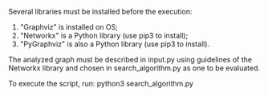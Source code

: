 Several libraries must be installed before the execution:
1. "Graphviz" is installed on OS;
2. "Networkx" is a Python library (use pip3 to install);
3. "PyGraphviz" is also a Python library (use pip3 to install).

The analyzed graph must be described in input.py using guidelines of the Networkx library and chosen in search_algorithm.py as one to be evaluated.

To execute the script, run:
python3 search_algorithm.py